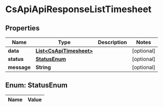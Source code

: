 
# CsApiApiResponseListTimesheet

## Properties
Name | Type | Description | Notes
------------ | ------------- | ------------- | -------------
**data** | [**List&lt;CsApiTimesheet&gt;**](CsApiTimesheet.md) |  |  [optional]
**status** | [**StatusEnum**](#StatusEnum) |  |  [optional]
**message** | **String** |  |  [optional]


<a name="StatusEnum"></a>
## Enum: StatusEnum
Name | Value
---- | -----



